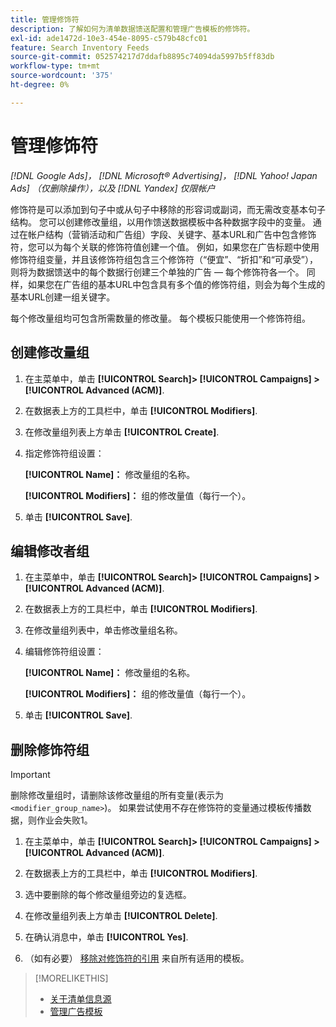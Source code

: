 ```yaml
---
title: 管理修饰符
description: 了解如何为清单数据馈送配置和管理广告模板的修饰符。
exl-id: ade1472d-10e3-454e-8095-c579b48cfc01
feature: Search Inventory Feeds
source-git-commit: 052574217d7ddafb8895c74094da5997b5ff83db
workflow-type: tm+mt
source-wordcount: '375'
ht-degree: 0%

---
```


# 管理修饰符

*[!DNL Google Ads]， [!DNL Microsoft® Advertising]， [!DNL Yahoo! Japan Ads] （仅删除操作），以及 [!DNL Yandex] 仅限帐户*

修饰符是可以添加到句子中或从句子中移除的形容词或副词，而无需改变基本句子结构。 您可以创建修改量组，以用作馈送数据模板中各种数据字段中的变量。 通过在帐户结构（营销活动和广告组）字段、关键字、基本URL和广告中包含修饰符，您可以为每个关联的修饰符值创建一个值。 例如，如果您在广告标题中使用修饰符组变量，并且该修饰符组包含三个修饰符（“便宜”、“折扣”和“可承受”），则将为数据馈送中的每个数据行创建三个单独的广告 — 每个修饰符各一个。 同样，如果您在广告组的基本URL中包含具有多个值的修饰符组，则会为每个生成的基本URL创建一组关键字。

每个修改量组均可包含所需数量的修改量。 每个模板只能使用一个修饰符组。

## 创建修改量组

1. 在主菜单中，单击 **[!UICONTROL Search]> [!UICONTROL Campaigns] >[!UICONTROL Advanced (ACM)]**.

1. 在数据表上方的工具栏中，单击 **[!UICONTROL Modifiers]**.

1. 在修改量组列表上方单击 **[!UICONTROL Create]**.

1. 指定修饰符组设置：

   **[!UICONTROL Name]：** 修改量组的名称。

   **[!UICONTROL Modifiers]：** 组的修改量值（每行一个）。

1. 单击 **[!UICONTROL Save]**.

## 编辑修改者组

1. 在主菜单中，单击 **[!UICONTROL Search]> [!UICONTROL Campaigns] >[!UICONTROL Advanced (ACM)]**.

1. 在数据表上方的工具栏中，单击 **[!UICONTROL Modifiers]**.

1. 在修改量组列表中，单击修改量组名称。

1. 编辑修饰符组设置：

   **[!UICONTROL Name]：** 修改量组的名称。

   **[!UICONTROL Modifiers]：** 组的修改量值（每行一个）。

1. 单击 **[!UICONTROL Save]**.

## 删除修饰符组

>[!IMPORTANT]
>
>删除修改量组时，请删除该修改量组的所有变量(表示为 `<modifier_group_name>`)。 如果尝试使用不存在修饰符的变量通过模板传播数据，则作业会失败1。

1. 在主菜单中，单击 **[!UICONTROL Search]> [!UICONTROL Campaigns] >[!UICONTROL Advanced (ACM)]**.

1. 在数据表上方的工具栏中，单击 **[!UICONTROL Modifiers]**.

1. 选中要删除的每个修改量组旁边的复选框。

1. 在修改量组列表上方单击 **[!UICONTROL Delete]**.

1. 在确认消息中，单击 **[!UICONTROL Yes]**.

1. （如有必要） [移除对修饰符的引用](/help/search-social-commerce/campaign-management/inventory-feeds/ad-templates/ad-template-manage.md) 来自所有适用的模板。

>[!MORELIKETHIS]
>
>* [关于清单信息源](/help/search-social-commerce/campaign-management/inventory-feeds/inventory-feeds-about.md)
>* [管理广告模板](/help/search-social-commerce/campaign-management/inventory-feeds/ad-templates/ad-template-manage.md)
